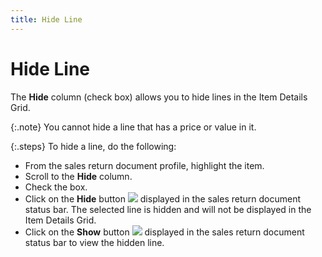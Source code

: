 ```yaml
---
title: Hide Line
---
```


# Hide Line


The **Hide** column (check box)  allows you to hide lines in the Item Details Grid.


{:.note}
You cannot hide a line that has a price or value in  it.


{:.steps}
To hide a line, do the following:

- From the sales  return document profile, highlight the item.
- Scroll to the  **Hide** column.
- Check the box.
- Click on the  **Hide** button ![]({{site.sp_baseurl}}/img/sales_hide_button.gif) displayed  in the sales return document status bar. The selected line is hidden and  will not be displayed in the Item Details Grid.
- Click on the  **Show** button ![]({{site.sp_baseurl}}/img/sales_show_button.gif) displayed  in the sales return document status bar to view the hidden line.

